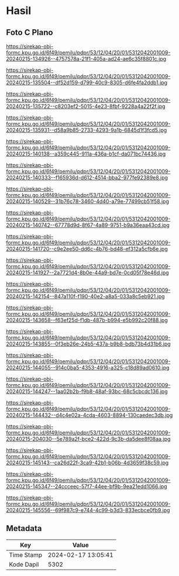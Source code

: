 # Hasil

## Foto C Plano

https://sirekap-obj-formc.kpu.go.id/6f49/pemilu/pdpr/53/12/04/20/01/5312042001009-20240215-134926--4757578a-21f1-405a-ad24-ae6c35f8801c.jpg

https://sirekap-obj-formc.kpu.go.id/6f49/pemilu/pdpr/53/12/04/20/01/5312042001009-20240215-135504--df52d159-d799-40c9-8305-d6fe4fa2ddb1.jpg

https://sirekap-obj-formc.kpu.go.id/6f49/pemilu/pdpr/53/12/04/20/01/5312042001009-20240215-135722--c8203ef2-5015-4e23-8fbf-9228a4a22f2f.jpg

https://sirekap-obj-formc.kpu.go.id/6f49/pemilu/pdpr/53/12/04/20/01/5312042001009-20240215-135931--d58a9b85-2733-4293-9a1b-6845d1f3fcd5.jpg

https://sirekap-obj-formc.kpu.go.id/6f49/pemilu/pdpr/53/12/04/20/01/5312042001009-20240215-140138--a359c445-911a-436a-b1cf-da071bc74436.jpg

https://sirekap-obj-formc.kpu.go.id/6f49/pemilu/pdpr/53/12/04/20/01/5312042001009-20240215-140333--f165936d-d612-4514-bba2-977fe92389e8.jpg

https://sirekap-obj-formc.kpu.go.id/6f49/pemilu/pdpr/53/12/04/20/01/5312042001009-20240215-140529--31b76c78-3460-4d40-a79e-77499cb51f58.jpg

https://sirekap-obj-formc.kpu.go.id/6f49/pemilu/pdpr/53/12/04/20/01/5312042001009-20240215-140742--67778d9d-8f67-4a89-9751-b9a36eaa43cd.jpg

https://sirekap-obj-formc.kpu.go.id/6f49/pemilu/pdpr/53/12/04/20/01/5312042001009-20240215-141720--c9e2ee50-dd6c-4b76-bd48-ef312a5cfb6e.jpg

https://sirekap-obj-formc.kpu.go.id/6f49/pemilu/pdpr/53/12/04/20/01/5312042001009-20240215-141927--2a7721d4-8b0e-44a9-bd7e-0cd05f78e46d.jpg

https://sirekap-obj-formc.kpu.go.id/6f49/pemilu/pdpr/53/12/04/20/01/5312042001009-20240215-142154--847a110f-f190-40e2-a8a5-033a8c5eb921.jpg

https://sirekap-obj-formc.kpu.go.id/6f49/pemilu/pdpr/53/12/04/20/01/5312042001009-20240215-143658--f63ef25d-f1db-487b-b994-e5b992c20f88.jpg

https://sirekap-obj-formc.kpu.go.id/6f49/pemilu/pdpr/53/12/04/20/01/5312042001009-20240215-143855--0f3eb26e-24b5-437a-b9b8-bdb73b4d31b6.jpg

https://sirekap-obj-formc.kpu.go.id/6f49/pemilu/pdpr/53/12/04/20/01/5312042001009-20240215-144055--914c0ba5-4353-4916-a325-c18d89ad0610.jpg

https://sirekap-obj-formc.kpu.go.id/6f49/pemilu/pdpr/53/12/04/20/01/5312042001009-20240215-144247--1aa02b2b-f9b8-48af-93bc-68c5cbcdc136.jpg

https://sirekap-obj-formc.kpu.go.id/6f49/pemilu/pdpr/53/12/04/20/01/5312042001009-20240215-144432--d4c4e02a-4cda-4603-8894-130caedec3db.jpg

https://sirekap-obj-formc.kpu.go.id/6f49/pemilu/pdpr/53/12/04/20/01/5312042001009-20240215-204030--5e789a2f-bce2-422d-9c3b-da5dee8f08aa.jpg

https://sirekap-obj-formc.kpu.go.id/6f49/pemilu/pdpr/53/12/04/20/01/5312042001009-20240215-145143--ca26d22f-3ca9-42b1-b06b-4d3659f38c59.jpg

https://sirekap-obj-formc.kpu.go.id/6f49/pemilu/pdpr/53/12/04/20/01/5312042001009-20240215-145347--24ccceec-57f7-44ee-bf9b-9ea21edd1066.jpg

https://sirekap-obj-formc.kpu.go.id/6f49/pemilu/pdpr/53/12/04/20/01/5312042001009-20240215-145556--69f987c9-e744-4c99-b3d3-833ecbce0fb9.jpg


## Metadata

| Key        | Value               |
| ---------- | ------------------- |
| Time Stamp | 2024-02-17 13:05:41 |
| Kode Dapil | 5302                |



